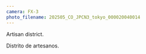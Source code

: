 ```yaml
---
camera: FX-3
photo_filename: 202505_CO_JPCN3_tokyo_000020040014
---
```


Artisan district.

Distrito de artesanos.